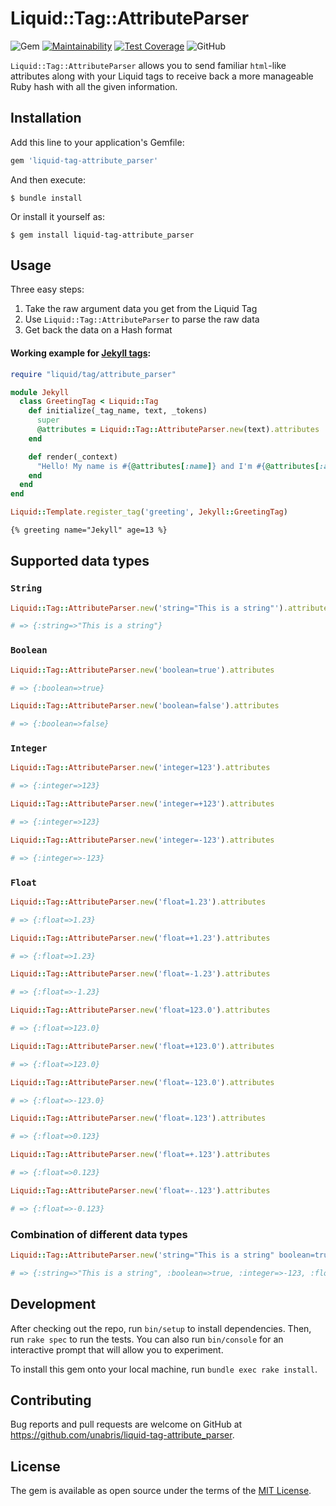 # Liquid::Tag::AttributeParser

![Gem](https://img.shields.io/gem/v/liquid-tag-attribute_parser)
[![Maintainability](https://api.codeclimate.com/v1/badges/5aad2d37fdb6fc3acfd9/maintainability)](https://codeclimate.com/github/unabris/liquid-tag-attribute_parser/maintainability)
[![Test Coverage](https://api.codeclimate.com/v1/badges/5aad2d37fdb6fc3acfd9/test_coverage)](https://codeclimate.com/github/unabris/liquid-tag-attribute_parser/test_coverage)
![GitHub](https://img.shields.io/github/license/unabris/liquid-tag-attribute_parser)


`Liquid::Tag::AttributeParser` allows you to send familiar `html`-like attributes along with your Liquid tags to receive back a more manageable Ruby hash with all the given information.

## Installation

Add this line to your application's Gemfile:

```ruby
gem 'liquid-tag-attribute_parser'
```

And then execute:

```shell
$ bundle install
```

Or install it yourself as:

```shell
$ gem install liquid-tag-attribute_parser
```
## Usage

Three easy steps:

1. Take the raw argument data you get from the Liquid Tag
1. Use `Liquid::Tag::AttributeParser` to parse the raw data
1. Get back the data on a Hash format

#### Working example for [Jekyll tags](https://jekyllrb.com/docs/plugins/tags/):

```ruby
require "liquid/tag/attribute_parser"

module Jekyll
  class GreetingTag < Liquid::Tag
    def initialize(_tag_name, text, _tokens)
      super
      @attributes = Liquid::Tag::AttributeParser.new(text).attributes
    end

    def render(_context)
      "Hello! My name is #{@attributes[:name]} and I'm #{@attributes[:age]}"
    end
  end
end

Liquid::Template.register_tag('greeting', Jekyll::GreetingTag)
```

```html
{% greeting name="Jekyll" age=13 %}
```

## Supported data types

### `String`

```ruby
Liquid::Tag::AttributeParser.new('string="This is a string"').attributes

# => {:string=>"This is a string"}
```

### `Boolean`

```ruby
Liquid::Tag::AttributeParser.new('boolean=true').attributes

# => {:boolean=>true}
```

```ruby
Liquid::Tag::AttributeParser.new('boolean=false').attributes

# => {:boolean=>false}
```

### `Integer`

```ruby
Liquid::Tag::AttributeParser.new('integer=123').attributes

# => {:integer=>123}
```

```ruby
Liquid::Tag::AttributeParser.new('integer=+123').attributes

# => {:integer=>123}
```

```ruby
Liquid::Tag::AttributeParser.new('integer=-123').attributes

# => {:integer=>-123}
```

### `Float`

```ruby
Liquid::Tag::AttributeParser.new('float=1.23').attributes

# => {:float=>1.23}
```

```ruby
Liquid::Tag::AttributeParser.new('float=+1.23').attributes

# => {:float=>1.23}
```

```ruby
Liquid::Tag::AttributeParser.new('float=-1.23').attributes

# => {:float=>-1.23}
```

```ruby
Liquid::Tag::AttributeParser.new('float=123.0').attributes

# => {:float=>123.0}
```

```ruby
Liquid::Tag::AttributeParser.new('float=+123.0').attributes

# => {:float=>123.0}
```

```ruby
Liquid::Tag::AttributeParser.new('float=-123.0').attributes

# => {:float=>-123.0}
```

```ruby
Liquid::Tag::AttributeParser.new('float=.123').attributes

# => {:float=>0.123}
```

```ruby
Liquid::Tag::AttributeParser.new('float=+.123').attributes

# => {:float=>0.123}
```

```ruby
Liquid::Tag::AttributeParser.new('float=-.123').attributes

# => {:float=>-0.123}
```

### Combination of different data types

```ruby
Liquid::Tag::AttributeParser.new('string="This is a string" boolean=true integer=-123 float=.123').attributes

# => {:string=>"This is a string", :boolean=>true, :integer=>-123, :float=>0.123}
```

## Development

After checking out the repo, run `bin/setup` to install dependencies. Then, run `rake spec` to run the tests. You can also run `bin/console` for an interactive prompt that will allow you to experiment.

To install this gem onto your local machine, run `bundle exec rake install`.

## Contributing

Bug reports and pull requests are welcome on GitHub at https://github.com/unabris/liquid-tag-attribute_parser.

## License

The gem is available as open source under the terms of the [MIT License](https://opensource.org/licenses/MIT).

